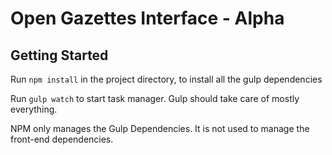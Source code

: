 # Open Gazettes Interface - Alpha

## Getting Started

Run `npm install` in the project directory, to install all the gulp dependencies

Run `gulp watch` to start task manager. Gulp should take care of mostly everything.

NPM only manages the Gulp Dependencies. It is not used to manage the front-end dependencies.
